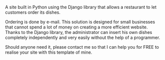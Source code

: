 A site built in Python using the Django library that allows a restaurant to let customers order its dishes.

Ordering is done by e-mail. This solution is designed for small businesses that cannot spend a lot of money on creating a more efficient website.
Thanks to the Django library, the administrator can insert his own dishes completely independently and very easily without the help of a programmer.

Should anyone need it, please contact me so that I can help you for FREE to realise your site with this template of mine.
